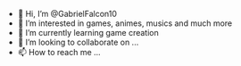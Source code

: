 - 👋 Hi, I’m @GabrielFalcon10
- 👀 I’m interested in games, animes, musics and much more
- 🌱 I’m currently learning game creation
- 💞️ I’m looking to collaborate on ...
- 📫 How to reach me ...

<!---
GabrielFalcon10/GabrielFalcon10 is a ✨ special ✨ repository because its `README.md` (this file) appears on your GitHub profile.
You can click the Preview link to take a look at your changes.
--->
